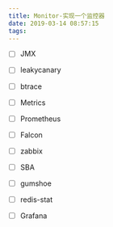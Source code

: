 ```yaml
---
title: Monitor-实现一个监控器
date: 2019-03-14 08:57:15
tags:
---
```



* [ ] JMX
* [ ] leakycanary
* [ ] btrace

* [ ] Metrics
* [ ] Prometheus
* [ ] Falcon
* [ ] zabbix
* [ ] SBA
* [ ] gumshoe

* [ ] redis-stat

* [ ] Grafana
